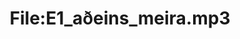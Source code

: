 ---
title: File:E1_aðeins_meira.mp3
recording of: aðeins meira
reading speed: slow
speaker: E
license: CC0
---